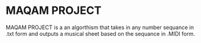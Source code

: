 # MAQAM PROJECT

MAQAM PROJECT is a an algorthism that takes in any number sequance in .txt form and outputs a musical sheet based on the sequance in .MIDI form.

